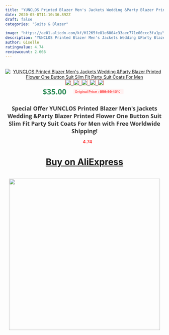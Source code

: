 ```yaml
---
title: "YUNCLOS Printed Blazer Men's Jackets Wedding &Party Blazer Printed Flower One Button Suit Slim Fit Party Suit Coats For Men"
date: 2020-05-8T11:10:36.892Z
draft: false
categories: "Suits & Blazer"

image: "https://ae01.alicdn.com/kf/H1265fe81e6004c33aec771e00ccc3fa1p/YUNCLOS-Printed-Blazer-Men-s-Jackets-Wedding-Party-Blazer-Printed-Flower-One-Button-Suit-Slim-Fit.jpg"
description: "YUNCLOS Printed Blazer Men's Jackets Wedding &Party Blazer Printed Flower One Button Suit Slim Fit Party Suit Coats For Men"
author: Giselle
ratingvalue: 4.74
reviewcount: 2.666
---
```

<br>
<div style="text-align: center;">
<a href="https://s.click.aliexpress.com/e/_AC66b3" target="_blank" rel="nofollow noopener noreferrer"><img alt="YUNCLOS Printed Blazer Men's Jackets Wedding &Party Blazer Printed Flower One Button Suit Slim Fit Party Suit Coats For Men" class="magnifier-image" src="https://ae01.alicdn.com/kf/H1265fe81e6004c33aec771e00ccc3fa1p/YUNCLOS-Printed-Blazer-Men-s-Jackets-Wedding-Party-Blazer-Printed-Flower-One-Button-Suit-Slim-Fit.jpg_640x640.jpg">
<br>
<img style="border:1px solid salmon" src="https://ae01.alicdn.com/kf/H1265fe81e6004c33aec771e00ccc3fa1p/YUNCLOS-Printed-Blazer-Men-s-Jackets-Wedding-Party-Blazer-Printed-Flower-One-Button-Suit-Slim-Fit.jpg_120x120.jpg">&nbsp;&nbsp;<img style="border:1px solid salmon" src="https://ae01.alicdn.com/kf/H5db2f79ca0c649d680e2e51306e59f19p/YUNCLOS-Printed-Blazer-Men-s-Jackets-Wedding-Party-Blazer-Printed-Flower-One-Button-Suit-Slim-Fit.jpg_120x120.jpg">&nbsp;&nbsp;<img style="border:1px solid salmon" src="_120x120.jpg">&nbsp;&nbsp;<img style="border:1px solid salmon" src="_120x120.jpg">&nbsp;&nbsp;<img style="border:1px solid salmon" src="https://ae01.alicdn.com/kf/H988b89f3cfe2419bb0a4bab4ab119c3cu/YUNCLOS-Printed-Blazer-Men-s-Jackets-Wedding-Party-Blazer-Printed-Flower-One-Button-Suit-Slim-Fit.jpg_120x120.jpg"></a></div><br0>
<div style="text-align: center;"><span style="background-color: white; border: 0px; box-sizing: border-box; color: seagreen; display: inline-block; font-family: &quot;open sans&quot; , &quot;arial&quot; , &quot;helvetica&quot; , sans-serif , &quot;heiti&quot;; font-size: 24px; font-stretch: inherit; font-weight: 700; line-height: inherit; margin: 0px 10px 0px 0px; padding: 0px; vertical-align: middle;">$35.00 </span>
<span style="background: rgb(255 , 241 , 241); border-radius: 3px; border: 0px; box-sizing: border-box; color: #ff4747; display: inline-block; font-family: inherit; font-size: 12px; font-stretch: inherit; font-style: inherit; font-variant: inherit; font-weight: 600; line-height: inherit; margin: 0px; padding: 2px 5px; transform: scale(0.9); vertical-align: middle;">Original Price : <b style="text-decoration: line-through;">$58.33 </b> 40%&nbsp;&nbsp;</span></div>
<h1 style="color: #333333; display: inline-block; font-family: &quot;open sans&quot; , &quot;arial&quot; , &quot;helvetica&quot; , sans-serif , &quot;heiti&quot;; font-size: 18px; font-stretch: inherit; font-weight: 700; text-align: center;">Special Offer YUNCLOS Printed Blazer Men's Jackets Wedding &Party Blazer Printed Flower One Button Suit Slim Fit Party Suit Coats For Men with Free Worldwide Shipping!</h1>
<div style="color: #ff4747; text-align: center;">
<img src="https://4.bp.blogspot.com/-M0ZcTcb-5uY/XleCXlxnR4I/AAAAAAAAAEc/OrjgMkXV1oMQFaCRZj5HQwOCBcu3w1FegCPcBGAYYCw/s1600/star.png" style="height: 15px;">&nbsp;<b>4.74</b></div>
<div class="button_cont" align="center"><a class="buynow_a" href="https://s.click.aliexpress.com/e/_AC66b3" target="_blank" rel="nofollow noopener noreferrer"><H1>Buy on AliExpress</H1></a></div><br>
<div class="separator" style="clear: both; text-align: center;">
<img src="https://lh3.googleusercontent.com/-pTy5HemUv9M/XlePHvY0dAI/AAAAAAAAAE4/0nX5iRUoIWY8eMW9Dpxeirr157OZliDIgCLcBGAsYHQ/s1600/badge.gif" width="480">
</div>
